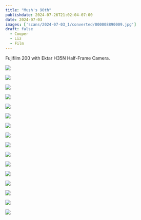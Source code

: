 ```yaml
---
title: "Mush's 90th"
publishdate: 2024-07-26T21:02:04-07:00
date: 2024-07-03
images: ['scans/2024-07-03_1/converted/000008890009.jpg']
draft: false
  - Cooper
  - Liz
  - Film
---
```


Fujifilm 200 with Ektar H35N Half-Frame Camera.

![](scans/2024-07-03_1/converted/000008890066.jpg)

![](scans/2024-07-03_1/converted/000008890061.jpg)

![](scans/2024-07-03_1/converted/000008890060.jpg)

![](scans/2024-07-03_1/converted/000008890048.jpg)

![](scans/2024-07-03_1/converted/000008890046.jpg)

![](scans/2024-07-03_1/converted/000008890044.jpg)

![](scans/2024-07-03_1/converted/000008890031.jpg)

![](scans/2024-07-03_1/converted/000008890029.jpg)

![](scans/2024-07-03_1/converted/000008890026.jpg)

![](scans/2024-07-03_1/converted/000008890019.jpg)

![](scans/2024-07-03_1/converted/000008890018-2.jpg)

![](scans/2024-07-03_1/converted/000008890015.jpg)

![](scans/2024-07-03_1/converted/000008890010.jpg)

![](scans/2024-07-03_1/converted/000008890009.jpg)

![](scans/2024-07-03_1/converted/000008890005.jpg)

![](scans/2024-07-03_1/converted/000008890002.jpg)